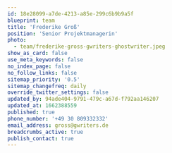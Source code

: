 ```yaml
---
id: 18e28099-a7de-4213-a85e-299c6b9b9a5f
blueprint: team
title: 'Frederike Groß'
position: 'Senior Projektmanagerin'
photo:
  - team/frederike-gross-gwriters-ghostwriter.jpeg
show_as_card: false
use_meta_keywords: false
no_index_page: false
no_follow_links: false
sitemap_priority: '0.5'
sitemap_changefreq: daily
override_twitter_settings: false
updated_by: 94ade404-9791-479c-a67d-f792aa146207
updated_at: 1662388559
published: true
phone_number: '+49 30 809332332'
email_address: gross@gwriters.de
breadcrumbs_active: true
publish_contact: true
---
```

